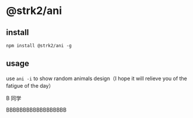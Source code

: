 # @strk2/ani

## install

```
npm install @strk2/ani -g
```

## usage

use `ani -i` to show random animals design（I hope it will relieve you of the fatigue of the day）

B 同学




BBBBBBBBBBBBBBBBBB
